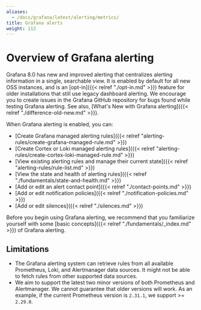 ```yaml
---
aliases:
  - /docs/grafana/latest/alerting/metrics/
title: Grafana alerts
weight: 113
---
```


# Overview of Grafana alerting

Grafana 8.0 has new and improved alerting that centralizes alerting information in a single, searchable view. It is enabled by default for all new OSS instances, and is an [opt-in]({{< relref "./opt-in.md" >}}) feature for older installations that still use legacy dashboard alerting. We encourage you to create issues in the Grafana GitHub repository for bugs found while testing Grafana alerting. See also, [What's New with Grafana alerting]({{< relref "./difference-old-new.md" >}}).

When Grafana alerting is enabled, you can:

- [Create Grafana managed alerting rules]({{< relref "alerting-rules/create-grafana-managed-rule.md" >}})
- [Create Cortex or Loki managed alerting rules]({{< relref "alerting-rules/create-cortex-loki-managed-rule.md" >}})
- [View existing alerting rules and manage their current state]({{< relref "alerting-rules/rule-list.md" >}})
- [View the state and health of alerting rules]({{< relref "./fundamentals/state-and-health.md" >}})
- [Add or edit an alert contact point]({{< relref "./contact-points.md" >}})
- [Add or edit notification policies]({{< relref "./notification-policies.md" >}})
- [Add or edit silences]({{< relref "./silences.md" >}})

Before you begin using Grafana alerting, we recommend that you familiarize yourself with some [basic concepts]({{< relref "./fundamentals/_index.md" >}}) of Grafana alerting.

## Limitations

- The Grafana alerting system can retrieve rules from all available Prometheus, Loki, and Alertmanager data sources. It might not be able to fetch rules from other supported data sources.
- We aim to support the latest two minor versions of both Prometheus and Alertmanager. We cannot guarantee that older versions will work. As an example, if the current Prometheus version is `2.31.1`, we support >= `2.29.0`.
